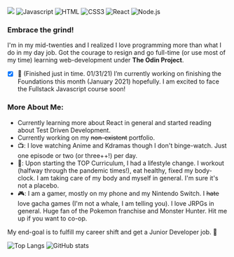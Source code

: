 ![](https://visitor-badge.laobi.icu/badge?page_id=bananabread08.bananabread08)
![Javascript](https://img.shields.io/badge/-javascript-000?&logo=javascript)
![HTML](https://img.shields.io/badge/-HTML5-000?&logo=HTML5)
![CSS3](https://img.shields.io/badge/-CSS3-000?&logo=CSS3)
![React](https://img.shields.io/badge/-React-000?&logo=React)
![Node.js](https://img.shields.io/badge/-Node.js-000?&logo=node.js)

### Embrace the grind!

<!--
**bananabread08/bananabread08** is a ✨ _special_ ✨ repository because its `README.md` (this file) appears on your GitHub profile.-->

I'm in my mid-twenties and I realized I love programming more than what I do in my day job. Got the courage to resign and go full-time (or use most of my time) learning web-development under **The Odin Project**.

- [x] 🔭 (Finished just in time. 01/31/21) I’m currently working on finishing the Foundations this month (January 2021) hopefully. I am excited to face the Fullstack Javascript course soon!

### More About Me:
- Currently learning more about React in general and started reading about Test Driven Development. 
- Currently working on my ~~non-existent~~ portfolio.
- 📺: I love watching Anime and Kdramas though I don't binge-watch. Just one episode or two (or three++!) per day.  
- 💪: Upon starting the TOP Curriculum, I had a lifestyle change. I workout (halfway through the pandemic times!), eat healthy, fixed my body-clock. I am taking care of my body and myself in general. I'm sure it's not a placebo. 
- 🎮: I am a gamer, mostly on my phone and my Nintendo Switch. I ~~hate~~ love gacha games (I'm not a whale, I am telling you). I love JRPGs in general. Huge fan of the Pokemon franchise and Monster Hunter. Hit me up if you want to co-op.

My end-goal is to fulfill my career shift and get a Junior Developer job. :pray:

![Top Langs](https://github-readme-stats.vercel.app/api/top-langs/?username=bananabread08&theme=tokyonight)
![GitHub stats](https://github-readme-stats.vercel.app/api?username=bananabread08&show_icons=true&theme=tokyonight)


